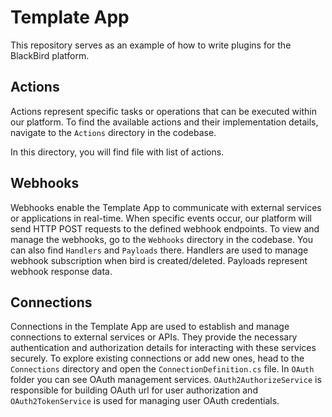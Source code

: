 ﻿
# Template App

This repository serves as an example of how to write plugins for the BlackBird platform.

## Actions

Actions represent specific tasks or operations that can be executed within our platform. To find the available actions and their implementation details, navigate to the `Actions` directory in the codebase.

In this directory, you will find file with list of actions.

## Webhooks

Webhooks enable the Template App to communicate with external services or applications in real-time. When specific events occur, our platform will send HTTP POST requests to the defined webhook endpoints. To view and manage the webhooks, go to the `Webhooks` directory in the codebase. You can also find `Handlers` and `Payloads` there. Handlers are used to manage webhook subscription when bird is created/deleted. Payloads represent webhook response data.
## Connections

Connections in the Template App are used to establish and manage connections to external services or APIs. They provide the necessary authentication and authorization details for interacting with these services securely. To explore existing connections or add new ones, head to the `Connections` directory and open the `ConnectionDefinition.cs` file.
In `OAuth` folder you can see OAuth management services. `OAuth2AuthorizeService` is responsible for building OAuth url for user authorization and `OAuth2TokenService` is used for managing user OAuth credentials.